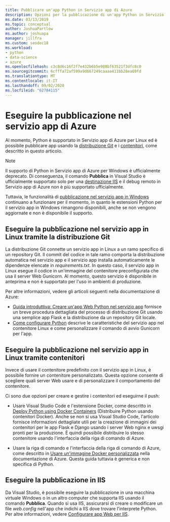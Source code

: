 ```yaml
---
title: Pubblicare un'app Python in Servizio app di Azure
description: Opzioni per la pubblicazione di un'app Python in Servizio app di Azure, inclusi distribuzione GIT e contenitori per Linux, e per la distribuzione in IIS.
ms.date: 03/13/2019
ms.topic: conceptual
author: JoshuaPartlow
ms.author: joshuapa
manager: jillfra
ms.custom: seodec18
ms.workload:
- python
- data-science
- azure
ms.openlocfilehash: c3c8d6c16f2f7e432b6b5e988bf63521f3dfc8c0
ms.sourcegitcommit: 6cfffa72af599a9d667249caaaa411bb28ea69fd
ms.translationtype: MT
ms.contentlocale: it-IT
ms.lasthandoff: 09/02/2020
ms.locfileid: "62784115"
---
```

# <a name="publish-to-azure-app-service"></a>Eseguire la pubblicazione nel servizio app di Azure

Al momento, Python è supportato in Servizio app di Azure per Linux ed è possibile pubblicare app usando la [distribuzione Git](#publish-to-app-service-on-linux-using-git-deploy) e i [contenitori](#publish-to-app-service-on-linux-using-containers), come descritto in questo articolo.

> [!Note]
> Il supporto di Python in Servizio app di Azure per Windows è ufficialmente deprecato. Di conseguenza, il comando **Pubblica** in Visual Studio è ufficialmente supportato solo per una [destinazione IIS](#publish-to-iis) e il debug remoto in Servizio app di Azure non è più supportato ufficialmente.
>
> Tuttavia, le funzionalità di [pubblicazione nel servizio app in Windows](publish-to-app-service-windows.md) continuano a funzionare per il momento, in quanto le estensioni Python per il servizio app in Windows rimangono disponibili, anche se non vengono aggiornate e non è disponibile il supporto.

## <a name="publish-to-app-service-on-linux-using-git-deploy"></a>Eseguire la pubblicazione nel servizio app in Linux tramite la distribuzione Git

La distribuzione Git connette un servizio app in Linux a un ramo specifico di un repository Git. Il commit del codice in tale ramo comporta la distribuzione automatica nel servizio app e il servizio app installa automaticamente le dipendenze elencate in *requirements.txt*. In questo caso, il servizio app in Linux esegue il codice in un'immagine del contenitore preconfigurata che usa il server Web Gunicorn. Al momento, questo servizio è disponibile in anteprima e non è supportato per l'uso in ambienti di produzione.

Per altre informazioni, vedere gli articoli seguenti nella documentazione di Azure:

- [Guida introduttiva: Creare un'app Web Python nel servizio app](/azure/app-service/containers/quickstart-python?toc=%2Fpython%2Fazure%2FTOC.json) fornisce un breve procedura dettagliata del processo di distribuzione Git usando una semplice app Flask e la distribuzione da un repository Git locale.
- [Come configurare Python](/azure/app-service/containers/how-to-configure-python) descrive le caratteristiche del servizio app nel contenitore Linux e come personalizzare il comando di avvio Gunicorn per l'app.

## <a name="publish-to-app-service-on-linux-using-containers"></a>Eseguire la pubblicazione nel servizio app in Linux tramite contenitori

Invece di usare il contenitore predefinito con il servizio app in Linux, è possibile fornire un contenitore personalizzato. Questa opzione consente di scegliere quali server Web usare e di personalizzare il comportamento del contenitore.

Ci sono due opzioni per creare e gestire i contenitori ed eseguirne il push:

- Usare Visual Studio Code e l'estensione Docker, come descritto in [Deploy Python using Docker Containers](https://code.visualstudio.com/docs/python/tutorial-deploy-containers) (Distribuire Python usando contenitori Docker). Anche se non si usa Visual Studio Code, l'articolo fornisce informazioni dettagliate utili per la creazione di immagini dei contenitori per le app Flask e Django usando i server Web nginx e uwsgi pronti per la produzione. È quindi possibile distribuire lo stesso contenitore usando l'interfaccia della riga di comando di Azure.

- Usare la riga di comando e l'interfaccia della riga di comando di Azure, come descritto in [Usare un'immagine Docker personalizzata](/azure/app-service/containers/tutorial-custom-docker-image) nella documentazione di Azure. Questa guida tuttavia è generica e non specifica di Python.

## <a name="publish-to-iis"></a>Eseguire la pubblicazione in IIS

Da Visual Studio, è possibile eseguire la pubblicazione in una macchina virtuale Windows o in un altro computer che supporta IIS usando il comando **Pubblica**. Quando si usa IIS, assicurarsi di creare o modificare un file *web.config* nell'app che indichi a IIS dove trovare l'interprete Python. Per altre informazioni, vedere [Configurare app Web per IIS](configure-web-apps-for-iis-windows.md).
